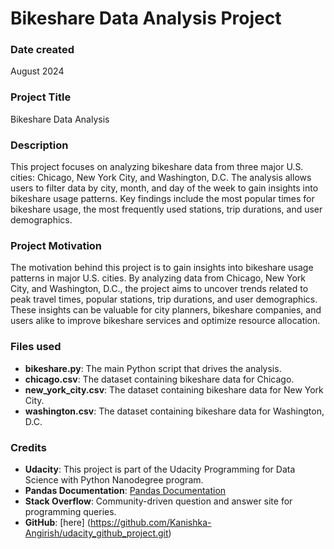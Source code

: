 # Bikeshare Data Analysis Project

### Date created
August 2024

### Project Title
Bikeshare Data Analysis

### Description
This project focuses on analyzing bikeshare data from three major U.S. cities: Chicago, New York City, and Washington, D.C. The analysis allows users to filter data by city, month, and day of the week to gain insights into bikeshare usage patterns. Key findings include the most popular times for bikeshare usage, the most frequently used stations, trip durations, and user demographics.

### Project Motivation
The motivation behind this project is to gain insights into bikeshare usage patterns in major U.S. cities. By analyzing data from Chicago, New York City, and Washington, D.C., the project aims to uncover trends related to peak travel times, popular stations, trip durations, and user demographics. These insights can be valuable for city planners, bikeshare companies, and users alike to improve bikeshare services and optimize resource allocation.

### Files used
- **bikeshare.py**: The main Python script that drives the analysis.
- **chicago.csv**: The dataset containing bikeshare data for Chicago.
- **new_york_city.csv**: The dataset containing bikeshare data for New York City.
- **washington.csv**: The dataset containing bikeshare data for Washington, D.C.

### Credits
- **Udacity**: This project is part of the Udacity Programming for Data Science with Python Nanodegree program.
- **Pandas Documentation**: [Pandas Documentation](https://pandas.pydata.org/pandas-docs/stable/)
- **Stack Overflow**: Community-driven question and answer site for programming queries.
- **GitHub**: [here] (https://github.com/Kanishka-Angirish/udacity_github_project.git)
